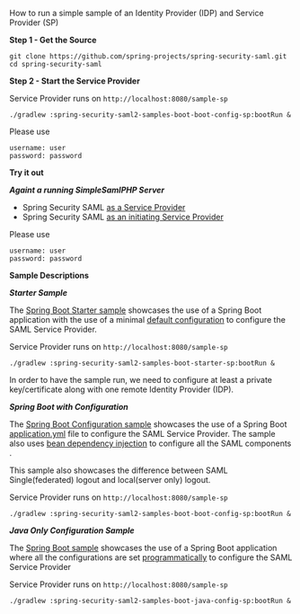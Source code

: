 
How to run a simple sample of an Identity Provider (IDP) and Service Provider (SP)

**Step 1 - Get the Source** 

    git clone https://github.com/spring-projects/spring-security-saml.git
    cd spring-security-saml

**Step 2 - Start the Service Provider**

Service Provider runs on `http://localhost:8080/sample-sp`

    ./gradlew :spring-security-saml2-samples-boot-boot-config-sp:bootRun &

Please use

    username: user
    password: password
    
**Try it out**

***Againt a running SimpleSamlPHP Server***

* Spring Security SAML [as a Service Provider](http://localhost:8080/sample-sp)
* Spring Security SAML [as an initiating Service Provider](http://localhost:8080/sample-sp/saml/sp/discovery?idp=http://simplesaml-for-spring-saml.cfapps.io/saml2/idp/metadata.php)

Please use

    username: user
    password: password

**Sample Descriptions**

***Starter Sample***

The [Spring Boot Starter sample](boot/starter-sp) showcases the use of 
a Spring Boot application with the use of a minimal 
[default configuration](boot/starter-sp/src/main/java/org/springframework/security/saml/samples/SecurityConfig.java)
to configure the SAML Service Provider. 

Service Provider runs on `http://localhost:8080/sample-sp`

    ./gradlew :spring-security-saml2-samples-boot-starter-sp:bootRun &

In order to have the sample run, we need to configure at least a private key/certificate
along with one remote Identity Provider (IDP). 

***Spring Boot with Configuration***

The [Spring Boot Configuration sample](boot/boot-config-sp) showcases the use of 
a Spring Boot [application.yml](boot/boot-config-sp/src/main/resources/application.yml) file
to configure the SAML Service Provider. The sample also uses 
[bean dependency injection](boot/boot-config-sp/src/main/java/org/springframework/security/saml/samples/SecurityConfig.java)
to configure all the SAML components  .

This sample also showcases the difference between SAML Single(federated) logout and local(server only) logout.

Service Provider runs on `http://localhost:8080/sample-sp`

    ./gradlew :spring-security-saml2-samples-boot-boot-config-sp:bootRun &

***Java Only Configuration Sample***

The [Spring Boot sample](boot/java-config-sp) showcases the use of 
a Spring Boot application where all the configurations are set 
[programmatically]((boot/java-config-sp/src/main/java/org/springframework/security/saml/samples/SecurityConfig.java))
to configure the SAML Service Provider

Service Provider runs on `http://localhost:8080/sample-sp`

    ./gradlew :spring-security-saml2-samples-boot-java-config-sp:bootRun &
